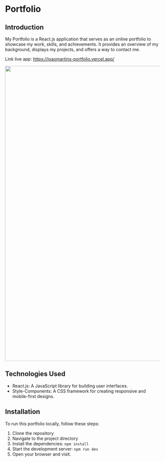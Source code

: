 # Portfolio

## Introduction

My Portfolio is a React.js application that serves as an online portfolio to showcase my work, skills, and achievements. It provides an overview of my background, displays my projects, and offers a way to contact me.

Link live app: https://joaomartins-portfolio.vercel.app/

<img width="960px;" src="https://github.com/jlpmartinss/portfolio/assets/50104175/8d7f58c0-973f-4bc7-887f-d7edaf2be432"/>

## Technologies Used

- React.js: A JavaScript library for building user interfaces.
- Style-Components: A CSS framework for creating responsive and mobile-first designs.

## Installation

To run this portfolio locally, follow these steps:

1. Clone the repository
2. Navigate to the project directory
3. Install the dependencies: `npm install`
4. Start the development server: `npm run dev`
5. Open your browser and visit.
